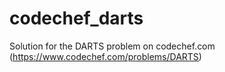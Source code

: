 # codechef_darts
Solution for the DARTS problem on codechef.com (https://www.codechef.com/problems/DARTS)
